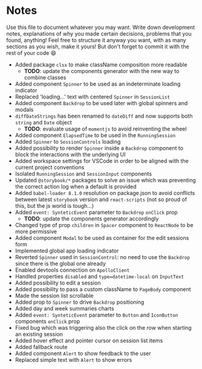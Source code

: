 # Notes

Use this file to document whatever you may want.
Write down development notes, explanations of why you made certain decisions, problems that you found, anything!
Feel free to structure it anyway you want, with as many sections as you wish, make it yours!
But don't forget to commit it with the rest of your code 😄

- Added package `clsx` to make className composition more readable
  - **TODO**: update the components generator with the new way to combine classes
- Added component `Spinner` to be used as an indeterminate loading indicator
- Replaced 'loading...' text with centered `Spinner` in `SessionList`
- Added component `Backdrop` to be used later with global spinners and modals
- `diffDateStrings` has been renamed to `dateDiff` and now supports both `string` and `Date` object
  - **TODO**: evaluate usage of `momentjs` to avoid reinventing the wheel
- Added component `ElapsedTime` to be used in the `RunningSession`
- Added `Spinner` to `SessionControls` loading
- Added possibility to render `Spinner` inside a `Backdrop` component to block the interactions with the underlying UI
- Added workspace settings for VSCode in order to be aligned with the current project conventions
- Isolated `RunningSession` and `SessionInput` components
- Updated `@storybook/*` packages to solve an issue which was preventing the correct action log when a default is provided
- Added `babel-loader 8.1.0` resolution on package.json to avoid conflicts between latest `storybook` version and `react-scripts` (not so proud of this, but the js world is tough...)
- Added `event: SynteticEvent` parameter to `Backdrop` `onClick` prop
  - **TODO**: update the components generator accordingly
- Changed type of prop `children` in `Spacer` component to `ReactNode` to be more permissive
- Added component `Modal` to be used as container for the edit sessions form
- Implemented global app loading indicator
- Reverted `Spinner` used in `SessionControl`: no need to use the `Backdrop` since there is the global one already
- Enabled devtools connection on `ApolloClient`
- Handled properties `disabled` and `type=datetime-local` on `InputText`
- Added possibility to edit a session
- Added possibility to pass a custom className to `PageBody` component
- Made the session list scrollable
- Added prop to `Spinner` to drive `Backdrop` positioning
- Added day and week summaries charts
- Added `event: SynteticEvent` parameter to `Button` and `IconButton` components `onClick` prop
- Fixed bug which was triggering also the click on the row when starting an existing session
- Added hover effect and pointer cursor on session list items
- Added fallback route
- Added component `Alert` to show feedback to the user
- Replaced simple text with `Alert` to show errors
